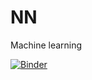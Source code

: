 # NN
Machine learning

[![Binder](https://mybinder.org/badge_logo.svg)](https://mybinder.org/v2/gh/zebrassimo/NN/master?urlpath=https%3A%2F%2Fgithub.com%2Fzebrassimo%2FNN%2Fblob%2Fmaster%2FMyFirstNN.ipynb)
